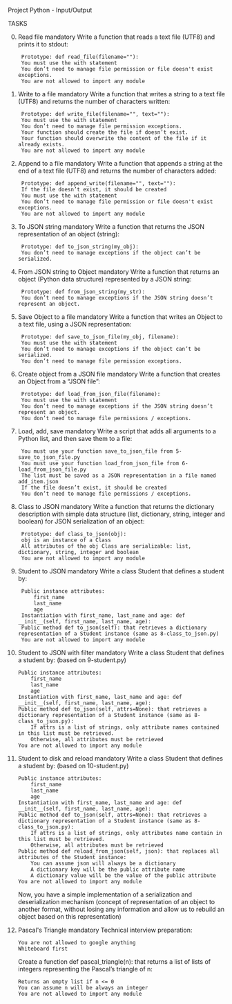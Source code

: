 Project Python - Input/Output

TASKS

0. Read file
mandatory
    Write a function that reads a text file (UTF8) and prints it to stdout:

        Prototype: def read_file(filename=""):
        You must use the with statement
        You don’t need to manage file permission or file doesn't exist exceptions.
        You are not allowed to import any module

1. Write to a file
mandatory
    Write a function that writes a string to a text file (UTF8) and returns the number of characters written:

        Prototype: def write_file(filename="", text=""):
        You must use the with statement
        You don’t need to manage file permission exceptions.
        Your function should create the file if doesn’t exist.
        Your function should overwrite the content of the file if it already exists.
        You are not allowed to import any module

2. Append to a file
mandatory
    Write a function that appends a string at the end of a text file (UTF8) and returns the number of characters added:

        Prototype: def append_write(filename="", text=""):
        If the file doesn’t exist, it should be created
        You must use the with statement
        You don’t need to manage file permission or file doesn't exist exceptions.
        You are not allowed to import any module

3. To JSON string
mandatory
    Write a function that returns the JSON representation of an object (string):

        Prototype: def to_json_string(my_obj):
        You don’t need to manage exceptions if the object can’t be serialized.

4. From JSON string to Object
mandatory
    Write a function that returns an object (Python data structure) represented by a JSON string:

        Prototype: def from_json_string(my_str):
        You don’t need to manage exceptions if the JSON string doesn’t represent an object.

5. Save Object to a file
mandatory
    Write a function that writes an Object to a text file, using a JSON representation:

        Prototype: def save_to_json_file(my_obj, filename):
        You must use the with statement
        You don’t need to manage exceptions if the object can’t be serialized.
        You don’t need to manage file permission exceptions.

6. Create object from a JSON file
mandatory
    Write a function that creates an Object from a “JSON file”:

        Prototype: def load_from_json_file(filename):
        You must use the with statement
        You don’t need to manage exceptions if the JSON string doesn’t represent an object.
        You don’t need to manage file permissions / exceptions.

7. Load, add, save
mandatory
    Write a script that adds all arguments to a Python list, and then save them to a file:

        You must use your function save_to_json_file from 5-save_to_json_file.py
        You must use your function load_from_json_file from 6-load_from_json_file.py
        The list must be saved as a JSON representation in a file named add_item.json
        If the file doesn’t exist, it should be created
        You don’t need to manage file permissions / exceptions.

8. Class to JSON
mandatory
    Write a function that returns the dictionary description with simple data structure (list, dictionary, string, integer and boolean) for JSON serialization of an object:

        Prototype: def class_to_json(obj):
        obj is an instance of a Class
        All attributes of the obj Class are serializable: list, dictionary, string, integer and boolean
        You are not allowed to import any module

9. Student to JSON
mandatory
    Write a class Student that defines a student by:

        Public instance attributes:
            first_name
            last_name
            age
        Instantiation with first_name, last_name and age: def __init__(self, first_name, last_name, age):
        Public method def to_json(self): that retrieves a dictionary representation of a Student instance (same as 8-class_to_json.py)
        You are not allowed to import any module

10. Student to JSON with filter
mandatory
    Write a class Student that defines a student by: (based on 9-student.py)

        Public instance attributes:
            first_name
            last_name
            age
        Instantiation with first_name, last_name and age: def __init__(self, first_name, last_name, age):
        Public method def to_json(self, attrs=None): that retrieves a dictionary representation of a Student instance (same as 8-class_to_json.py):
            If attrs is a list of strings, only attribute names contained in this list must be retrieved.
            Otherwise, all attributes must be retrieved
        You are not allowed to import any module

11. Student to disk and reload
mandatory
    Write a class Student that defines a student by: (based on 10-student.py)

        Public instance attributes:
            first_name
            last_name
            age
        Instantiation with first_name, last_name and age: def __init__(self, first_name, last_name, age):
        Public method def to_json(self, attrs=None): that retrieves a dictionary representation of a Student instance (same as 8-class_to_json.py):
            If attrs is a list of strings, only attributes name contain in this list must be retrieved.
            Otherwise, all attributes must be retrieved
        Public method def reload_from_json(self, json): that replaces all attributes of the Student instance:
            You can assume json will always be a dictionary
            A dictionary key will be the public attribute name
            A dictionary value will be the value of the public attribute
        You are not allowed to import any module
    Now, you have a simple implementation of a serialization and deserialization mechanism (concept of representation of an object to another format, without losing any information and allow us to rebuild an object based on this representation)

12. Pascal's Triangle
mandatory
    Technical interview preparation:

        You are not allowed to google anything
        Whiteboard first
    Create a function def pascal_triangle(n): that returns a list of lists of integers representing the Pascal’s triangle of n:

        Returns an empty list if n <= 0
        You can assume n will be always an integer
        You are not allowed to import any module
